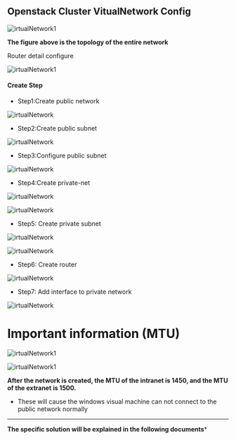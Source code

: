 ## Openstack Cluster VitualNetwork Config

![irtualNetwork1](../images/VirtualNetwork10.png)

**The figure above is the topology of the entire network**

Router detail configure

![irtualNetwork1](../images/VirtualNetwork11.png)

#### Create Step

- Step1:Create public network

![irtualNetwork](../images/VirtualNetwork1.png)

- Step2:Create public subnet

![irtualNetwork](../images/VirtualNetwork2.png)

- Step3:Configure public subnet

![irtualNetwork](../images/VirtualNetwork3.png)

- Step4:Create private-net

![irtualNetwork](../images/VirtualNetwork4.png)

![irtualNetwork](../images/VirtualNetwork5.png)

- Step5: Create private subnet

![irtualNetwork](../images/VirtualNetwork6.png)

![irtualNetwork](../images/VirtualNetwork7.png)

- Step6: Create router

![irtualNetwork](../images/VirtualNetwork8.png)

- Step7: Add interface to private network

![irtualNetwork](../images/VirtualNetwork9.png)

# Important information (MTU)

![irtualNetwork1](../images/VirtualNetwork12.png)

![irtualNetwork1](../images/VirtualNetwork13.png)

**After the network is created, the MTU of the intranet is 1450, and the MTU of the extranet is 1500.**

- These will cause the windows visual machine can not connect to the public network normally


****

**The specific solution will be explained in the following documents***





